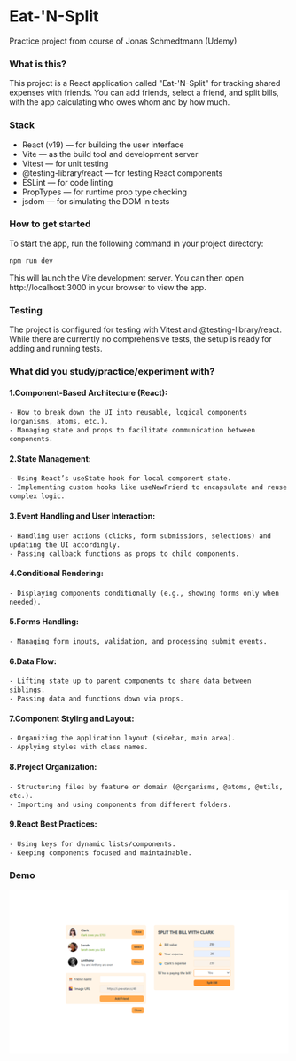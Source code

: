 # Eat-'N-Split

Practice project from course of Jonas Schmedtmann (Udemy)

### What is this?

This project is a React application called "Eat-'N-Split" for tracking shared expenses with friends. You can add friends, select a friend, and split bills, with the app calculating who owes whom and by how much.

### Stack

- React (v19) — for building the user interface
- Vite — as the build tool and development server
- Vitest — for unit testing
- @testing-library/react — for testing React components
- ESLint — for code linting
- PropTypes — for runtime prop type checking
- jsdom — for simulating the DOM in tests

### How to get started

To start the app, run the following command in your project directory:

```sh
npm run dev
```

This will launch the Vite development server.
You can then open http://localhost:3000 in your browser to view the app.

### Testing

The project is configured for testing with Vitest and @testing-library/react. While there are currently no comprehensive tests, the setup is ready for adding and running tests.

### What did you study/practice/experiment with?

#### 1.Component-Based Architecture (React):

    - How to break down the UI into reusable, logical components (organisms, atoms, etc.).
    - Managing state and props to facilitate communication between components.

#### 2.State Management:

    - Using React’s useState hook for local component state.
    - Implementing custom hooks like useNewFriend to encapsulate and reuse complex logic.

#### 3.Event Handling and User Interaction:

    - Handling user actions (clicks, form submissions, selections) and updating the UI accordingly.
    - Passing callback functions as props to child components.

#### 4.Conditional Rendering:

    - Displaying components conditionally (e.g., showing forms only when needed).

#### 5.Forms Handling:

    - Managing form inputs, validation, and processing submit events.

#### 6.Data Flow:

    - Lifting state up to parent components to share data between siblings.
    - Passing data and functions down via props.

#### 7.Component Styling and Layout:

    - Organizing the application layout (sidebar, main area).
    - Applying styles with class names.

#### 8.Project Organization:

    - Structuring files by feature or domain (@organisms, @atoms, @utils, etc.).
    - Importing and using components from different folders.

#### 9.React Best Practices:

    - Using keys for dynamic lists/components.
    - Keeping components focused and maintainable.

### Demo

![alt text](image.png)
